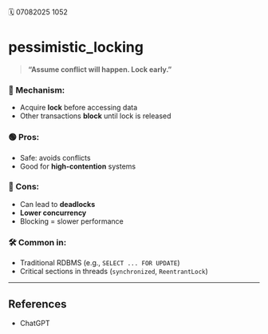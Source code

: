 🗓️ 07082025 1052

# pessimistic_locking

> **“Assume conflict will happen. Lock early.”**

### 🧰 Mechanism:
- Acquire **lock** before accessing data
- Other transactions **block** until lock is released

### 🟢 Pros:
- Safe: avoids conflicts
- Good for **high-contention** systems

### 🔴 Cons:
- Can lead to **deadlocks**
- **Lower concurrency**
- Blocking = slower performance
### 🛠️ Common in:
- Traditional RDBMS (e.g., `SELECT ... FOR UPDATE`)
- Critical sections in threads (`synchronized`, `ReentrantLock`)

---
## References
- ChatGPT